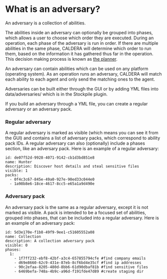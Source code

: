 What is an adversary?
=================

An adversary is a collection of abilities. 

The abilities inside an adversary can optionally be grouped into phases, which allows a user to choose which order they are executed. During an operation, each phase of the adversary is run in order. If there are multiple abilities in the same phase, CALDERA will determine which order to run them, based on the information it has gathered thus far in the operation. This decision making process is known as [the planner](What-is-a-planner.md).

An adversary can contain abilities which can be used on any platform (operating system). As an operation runs an adversary, CALDERA will match each ability to each agent and only send the matching ones to the agent.

Adversaries can be built either through the GUI or by adding YML files into data/adversaries/ which is in the Stockpile plugin.

If you build an adversary through a YML file, you can create a regular adversary or an adversary pack. 

### Regular adversary

A regular adversary is marked as visible (which means you can see it from the GUI) and contains a list of adversary packs, which correspond to ability pack IDs. A regular adversary can also (optionally) include a phases section, like an adversary pack. Here is an example of a regular adversary:
```
id: de07f52d-9928-4071-9142-cb1d3bd851e8
name: Hunter
description: Discover host details and steal sensitive files
visible: 1
packs:
  - 0f4c3c67-845e-49a0-927e-90ed33c044e0
  - 1a98b8e6-18ce-4617-8cc5-e65a1a9d490e
```

### Adversary pack

An adversary pack is the same as a regular adversary, except it is not marked as visible. A pack is intended to be a focused set of abilities, grouped into phases, that can be included into a regular adversary. Here is an example of an adversary pack:
```
id: 5d3e170e-f1b8-49f9-9ee1-c51605552a08
name: Collection
description: A collection adversary pack
visible: 0
phases:
  1:
    - 1f7ff232-ebf8-42bf-a3c4-657855794cfe #find company emails
    - d69e8660-62c9-431e-87eb-8cf6bd4e35cf #find ip addresses
    - 90c2efaa-8205-480d-8bb6-61d90dbaf81b #find sensitive files
    - 6469befa-748a-4b9c-a96d-f191fde47d89 #create staging dir
```
